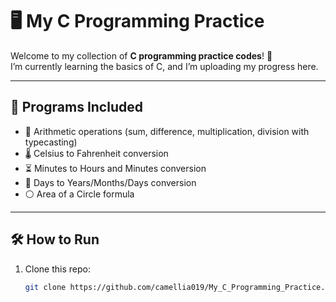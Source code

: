 # 🖥️ My C Programming Practice  

Welcome to my collection of **C programming practice codes**! 🚀  
I’m currently learning the basics of C, and I’m uploading my progress here.  

---

## 📂 Programs Included
- 🔢 Arithmetic operations (sum, difference, multiplication, division with typecasting)  
- 🌡️ Celsius to Fahrenheit conversion  
- ⏳ Minutes to Hours and Minutes conversion  
- 📅 Days to Years/Months/Days conversion  
- ⚪ Area of a Circle formula  

---

## 🛠️ How to Run
1. Clone this repo:  
   ```bash
   git clone https://github.com/camellia019/My_C_Programming_Practice.git